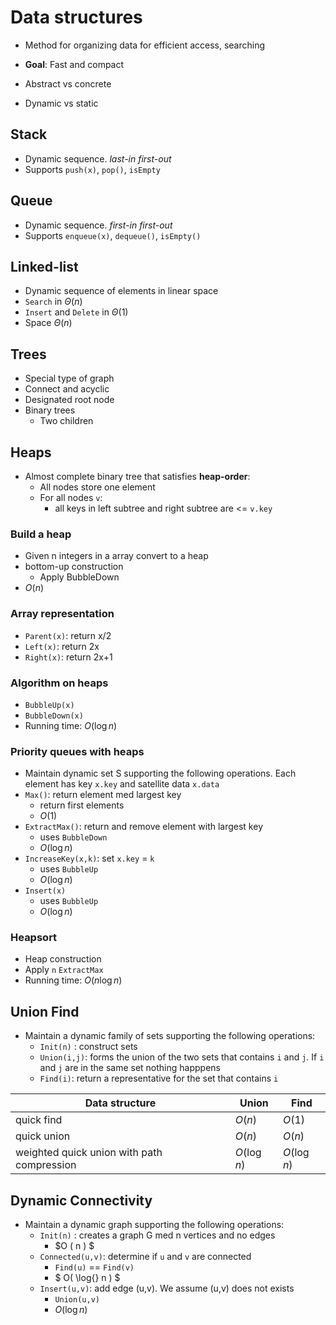 # Data structures

- Method for organizing data for efficient access, searching

- **Goal**: Fast and compact
- Abstract vs concrete
- Dynamic vs static

## Stack

- Dynamic sequence. *last-in first-out*
- Supports `push(x)`, `pop()`, `isEmpty`

## Queue

- Dynamic sequence. *first-in first-out*
- Supports `enqueue(x)`, `dequeue()`, `isEmpty()`

## Linked-list

- Dynamic sequence of elements in linear space
- `Search` in $\Theta(n)$
- `Insert` and `Delete` in $\Theta(1)$
- Space $\Theta(n)$


## Trees

- Special type of graph
- Connect and acyclic
- Designated root node
- Binary trees
  - Two children

## Heaps

- Almost complete binary tree that satisfies **heap-order**:
  - All nodes store one element
  - For all nodes `v`:
    - all keys in left subtree and right subtree are <= `v.key`

### Build a heap
- Given n integers in a array convert to a heap
- bottom-up construction
  - Apply BubbleDown
- $O(n)$

### Array representation
- `Parent(x)`: return x/2
- `Left(x)`: return 2x
- `Right(x)`: return 2x+1
### Algorithm on heaps
- `BubbleUp(x)`
- `BubbleDown(x)`
- Running time: $O(\log{}n)$

### Priority queues with heaps

- Maintain dynamic set S supporting the following operations. Each element has key `x.key` and satellite data `x.data`
- `Max()`: return element med largest key
  - return first elements
  - $O(1)$
- `ExtractMax()`: return and remove element with largest key
  - uses `BubbleDown`
  - $O( \log{}n)$
- `IncreaseKey(x,k)`: set `x.key` = `k` 
  - uses `BubbleUp`
  - $O( \log{}n)$
- `Insert(x)`
  - uses `BubbleUp`
  - $O( \log{}n)$

### Heapsort

- Heap construction 
- Apply `n` `ExtractMax`
- Running time: $O(n\log{}n)$

## Union Find

- Maintain a dynamic family of sets supporting the following operations:
  - `Init(n)` : construct sets
  - `Union(i,j)`: forms the union of the two sets that contains `i` and `j`. If `i` and `j` are in the same set nothing happpens
  - `Find(i)`: return a representative for the set that contains `i`

| Data structure                             | Union         | Find         |
| ------------------------------------------ | ------------- | ------------ |
| quick find                                 | $O( n )$      | $O( 1 )$     |
| quick union                                | $O(n)$        | $O( n )$     |
| weighted quick union with path compression | $O(\log{} n)$ | $O(\log n )$ |

## Dynamic Connectivity

- Maintain a dynamic graph supporting the following operations:
  - `Init(n)` : creates a graph G med n vertices and no edges
    - $O ( n ) $
  - `Connected(u,v)`: determine if `u` and `v` are connected
    - `Find(u)` == `Find(v)`
    - $ O( \log{} n  ) $
  - `Insert(u,v)`: add edge (u,v). We assume (u,v) does not exists
    - `Union(u,v)`
    - $O( \log{} n )$